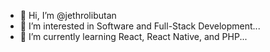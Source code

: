 - 👋 Hi, I’m @jethrolibutan
- 👀 I’m interested in Software and Full-Stack Development...
- 🌱 I’m currently learning React, React Native, and PHP...


<!---
jethrolibutan/jethrolibutan is a ✨ special ✨ repository because its `README.md` (this file) appears on your GitHub profile.
You can click the Preview link to take a look at your changes.
--->
